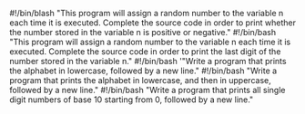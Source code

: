 #!/bin/blash
"This program will assign a random number to the variable n each time it is executed. Complete the source code in order to print whether the number stored in the variable n is positive or negative."
#!/bin/bash
 "This program will assign a random number to the variable n each time it is executed. Complete the source code in order to print the last digit of the number stored in the variable n."
#!/bin/bash
'"Write a program that prints the alphabet in lowercase, followed by a new line."
#!/bin/bash
"Write a program that prints the alphabet in lowercase, and then in uppercase, followed by a new line."
#!/bin/bash
"Write a program that prints all single digit numbers of base 10 starting from 0, followed by a new line."
